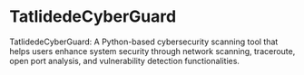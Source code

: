 # TatlidedeCyberGuard
TatlidedeCyberGuard: A Python-based cybersecurity scanning tool that helps users enhance system security through network scanning, traceroute, open port analysis, and vulnerability detection functionalities.
